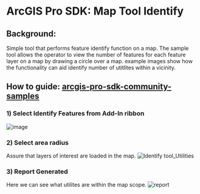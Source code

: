 # ArcGIS Pro SDK: Map Tool Identify

## Background:
Simple tool that performs feature identify function on a map. The sample tool allows the operator to view the number of features for each feature layer on a map by drawing a circle over a map. example images show how the functionality can aid identify number of utitlites within a vicinity.

## How to guide: [arcgis-pro-sdk-community-samples](https://github.com/Esri/arcgis-pro-sdk-community-samples/tree/70f8c0c8b1fa5c8bfa0f625132e39d0b728c7583/Map-Exploration/MapToolIdentify)


 ### 1) Select Identify Features from Add-In ribbon
![image](https://github.com/allenaguas/GIS/assets/79226456/e4069162-a367-4bbc-936f-4a8fa14be9b2)

 ### 2) Select area radius
 Assure that layers of interest are loaded in the map.
![Identify tool_Utilities](https://github.com/allenaguas/GIS/assets/79226456/81a2d47a-c8a3-4f82-95ae-5c911f6b10dd)

 ### 3) Report Generated
 Here we can see what utilites are within the map scope.
![report](https://github.com/allenaguas/GIS/assets/79226456/3af4e0c1-31b2-4e25-b9fa-9dab40f7e0cb)
